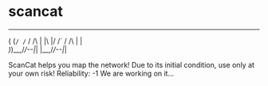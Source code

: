 # scancat


 __  __    __   _     __    __ _____ 
( (`/ /`  / /\ | |\ |/ /`  / /\ | |  
_)_)\_\_,/_/--\|_| \|\_\_,/_/--\|_|  
               

ScanCat helps you map the network! Due to its initial condition, use only at your own risk! Reliability: -1  We are working on it...
